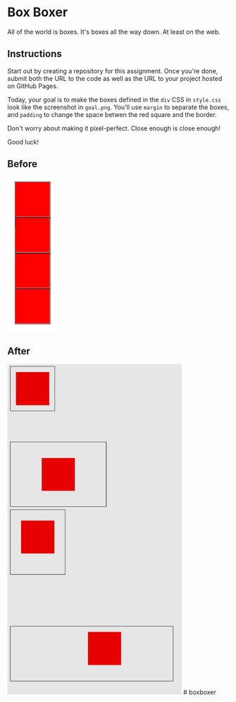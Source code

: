 # Box Boxer

All of the world is boxes. It's boxes all the way down. At least on the web.

## Instructions

Start out by creating a repository for this assignment. Once you're done, submit both the URL to the code as well as the URL to your project hosted on GitHub Pages.

Today, your goal is to make the boxes defined in the `div` CSS in `style.css` look like the screenshot in `goal.png`. You'll use `margin` to separate the boxes, and `padding` to change the space betwen the red square and the border.

Don't worry about making it pixel-perfect. Close enough is close enough!

Good luck!

## Before

<img src="start.png" height="350px"/>

## After

<img src="goal.png" height="750px"/>
# boxboxer
